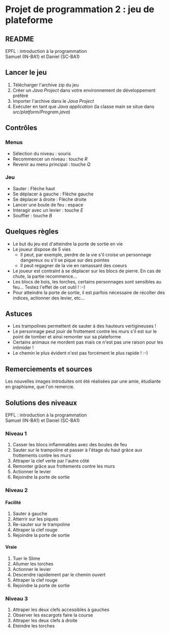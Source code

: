 Projet de programmation 2 : jeu de plateforme
=============================================
README
------
EPFL : introduction à la programmation  
Samuel (IN-BA1) et Daniel (SC-BA1)

Lancer le jeu
-------------
1. Télécharger l'archive zip du jeu
2. Créer un _Java Project_ dans votre environnement de développement préféré
3. Importer l'archive dans le _Java Project_
4. Exécuter en tant que _Java application_ (la classe main se situe dans _src/platform/Program.java_)

Contrôles
---------

### Menus
- Sélection du niveau : souris
- Recommencer un niveau : touche _R_
- Revenir au menu principal : touche _Q_

### Jeu
- Sauter : Flèche haut
- Se déplacer à gauche : Flèche gauche
- Se déplacer à droite : Flèche droite
- Lancer une boule de feu : espace
- Interagir avec un levier : touche _E_
- Souffler : touche _B_

Quelques règles
---------------
- Le but du jeu est d'atteindre la porte de sortie en vie
- Le joueur dispose de 5 vies
  - Il peut, par exemple, perdre de la vie s'il croise un personnage dangereux ou s'il se pique sur des pointes
  - Il peut regagner de la vie en ramassant des coeurs
- Le joueur est contraint à se déplacer sur les blocs de pierre. En cas de chute, la partie recommence...
- Les blocs de bois, les torches, certains personnages sont sensibles au feu... Testez l'effet de cet outil ! :-)
- Pour atteindre la porte de sortie, il est parfois nécessaire de récolter des indices, actionner des levier, etc...

Astuces
-------
- Les trampolines permettent de sauter à des hauteurs vertigineuses !
- Le personnage peut jouir de frottement contre les murs s'il est sur le point de tomber et ainsi remonter sur sa plateforme
- Certains animaux ne mordent pas mais ce n'est pas une raison pour les intimider !
- Le chemin le plus évident n'est pas forcément le plus rapide ! :-)

Remerciements et sources
------------------------
Les nouvelles images introduites ont été réalisées par une amie, étudiante en graphisme, que l'on remercie.



Solutions des niveaux
---------------------

EPFL : introduction à la programmation  
Samuel (IN-BA1) et Daniel (SC-BA1)

### Niveau 1
1. Casser les blocs inflammables avec des boules de feu
2. Sauter sur le trampoline et passer à l'étage du haut grâce aux frottements contre les murs
3. Attraper la clef verte par l'autre côté
4. Remonter grâce aux frottements contre les murs
5. Actionner le levier
6. Rejoindre la porte de sortie

### Niveau 2

#### Facilité
1. Sauter à gauche
2. Atterrir sur les piques
3. Re-sauter sur le trampoline
4. Attraper la clef rouge
5. Rejoindre la porte de sortie

#### Vraie
1. Tuer le Slime
2. Allumer les torches
3. Actionner le levier
4. Descendre rapidement par le chemin ouvert
5. Attraper la clef rouge
6. Rejoindre la porte de sortie

### Niveau 3

1. Attraper les deux clefs accessibles à gauches
2. Observer les escargots faire la course
3. Attraper les deux clefs à droite
4. Eteindre les torches
